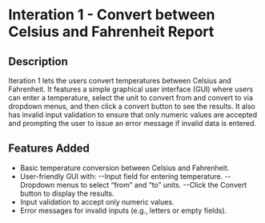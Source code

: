 # Interation 1 - Convert between Celsius and Fahrenheit Report

## Description
Iteration 1 lets the users convert temperatures between Celsius and Fahrenheit. It features a simple graphical user interface (GUI) where users can enter a temperature, select the unit to convert from and convert to via dropdown menus, and then click a convert button to see the results. It also has invalid input validation to ensure that only numeric values are accepted and prompting the user to issue an error message if invalid data is entered. 

## Features Added 
- Basic temperature conversion between Celsius and Fahrenheit. 
- User-friendly GUI with: 
--Input field for entering temperature. 
--Dropdown menus to select “from” and “to” units. 
--Click the Convert button to display the results. 
- Input validation to accept only numeric values. 
- Error messages for invalid inputs (e.g., letters or empty fields). 
